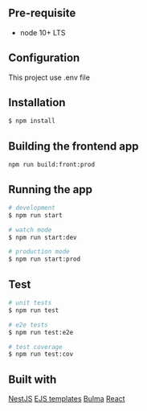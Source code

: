 ## Pre-requisite

- node 10+ LTS

## Configuration

This project use .env file


## Installation

```bash
$ npm install
```

## Building the frontend app

```
npm run build:front:prod
```

## Running the app

```bash
# development
$ npm run start

# watch mode
$ npm run start:dev

# production mode
$ npm run start:prod
```

## Test

```bash
# unit tests
$ npm run test

# e2e tests
$ npm run test:e2e

# test coverage
$ npm run test:cov
```

## Built with

[NestJS](https://nestjs.com/)
[EJS templates](https://ejs.co/)
[Bulma](https://bulma.io/)
[React]()
